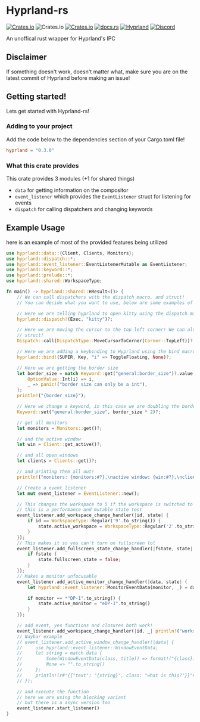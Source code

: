 # Hyprland-rs

[![Crates.io](https://img.shields.io/crates/v/hyprland)](https://crates.io/crates/hyprland)
![Crates.io](https://img.shields.io/crates/d/hyprland)
[![Crates.io](https://img.shields.io/crates/l/hyprland)](https://www.gnu.org/licenses/gpl-3.0.html)
[![docs.rs](https://img.shields.io/docsrs/hyprland)](https://docs.rs/hyprland)
[![Hyprland](https://img.shields.io/badge/Made%20for-Hyprland-blue)](https://github.com/hyprwm/Hyprland)
[![Discord](https://img.shields.io/discord/1055990214411169892?label=discord)](https://discord.gg/zzWqvcKRMy)

An unoffical rust wrapper for Hyprland's IPC

## Disclaimer
If something doesn't work, doesn't matter what,
make sure you are on the latest commit of Hyprland before making an issue!

## Getting started!

Lets get started with Hyprland-rs!

### Adding to your project

Add the code below to the dependencies section of your Cargo.toml file!

```toml
hyprland = "0.3.0"
```

### What this crate provides

This crate provides 3 modules (+1 for shared things)
 - `data` for getting information on the compositor
 - `event_listener` which provides the `EventListener` struct for listening for events
 - `dispatch` for calling dispatchers and changing keywords

## Example Usage

here is an example of most of the provided features being utilized

```rust ,no_run
use hyprland::data::{Client, Clients, Monitors};
use hyprland::dispatch::*;
use hyprland::event_listener::EventListenerMutable as EventListener;
use hyprland::keyword::*;
use hyprland::prelude::*;
use hyprland::shared::WorkspaceType;

fn main() -> hyprland::shared::HResult<()> {
    // We can call dispatchers with the dispatch macro, and struct!
    // You can decide what you want to use, below are some examples of their usage

    // Here we are telling hyprland to open kitty using the dispatch macro!
    hyprland::dispatch!(Exec, "kitty")?;

    // Here we are moving the cursor to the top left corner! We can also just use the Dispatch
    // struct!
    Dispatch::call(DispatchType::MoveCursorToCorner(Corner::TopLeft))?;

    // Here we are adding a keybinding to Hyprland using the bind macro!
    hyprland::bind!(SUPER, Key, "i" => ToggleFloating, None)?;

    // Here we are getting the border size
    let border_size = match Keyword::get("general:border_size")?.value {
        OptionValue::Int(i) => i,
        _ => panic!("border size can only be a int"),
    };
    println!("{border_size}");

    // Here we change a keyword, in this case we are doubling the border size we got above
    Keyword::set("general:border_size", border_size * 2)?;

    // get all monitors
    let monitors = Monitors::get()?;

    // and the active window
    let win = Client::get_active()?;

    // and all open windows
    let clients = Clients::get()?;

    // and printing them all out!
    println!("monitors: {monitors:#?},\nactive window: {win:#?},\nclients {clients:#?}");

    // Create a event listener
    let mut event_listener = EventListener::new();

    // This changes the workspace to 5 if the workspace is switched to 9
    // this is a performance and mutable state test
    event_listener.add_workspace_change_handler(|id, state| {
        if id == WorkspaceType::Regular('9'.to_string()) {
            state.active_workspace = WorkspaceType::Regular('2'.to_string());
        }
    });
    // This makes it so you can't turn on fullscreen lol
    event_listener.add_fullscreen_state_change_handler(|fstate, state| {
        if fstate {
            state.fullscreen_state = false;
        }
    });
    // Makes a monitor unfocusable
    event_listener.add_active_monitor_change_handler(|data, state| {
        let hyprland::event_listener::MonitorEventData(monitor, _) = data;

        if monitor == *"DP-1".to_string() {
            state.active_monitor = "eDP-1".to_string()
        }
    });

    // add event, yes functions and closures both work!
    event_listener.add_workspace_change_handler(|id, _| println!("workspace changed to {id:#?}"));
    // Waybar example
    // event_listener.add_active_window_change_handler(|data| {
    //     use hyprland::event_listener::WindowEventData;
    //     let string = match data {
    //         Some(WindowEventData(class, title)) => format!("{class}: {title}"),
    //         None => "".to_string()
    //     };
    //     println!(r#"{{"text": "{string}", class: "what is this?"}}"#);
    // });

    // and execute the function
    // here we are using the blocking variant
    // but there is a async version too
    event_listener.start_listener()
}
```
